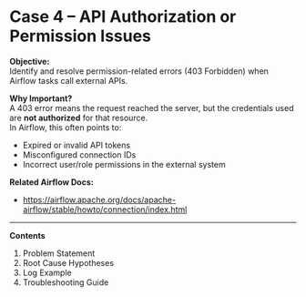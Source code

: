 # Case 4 – API Authorization or Permission Issues

**Objective:**  
Identify and resolve permission-related errors (403 Forbidden) when Airflow tasks call external APIs.

**Why Important?**  
A 403 error means the request reached the server, but the credentials used are **not authorized** for that resource.  
In Airflow, this often points to:
- Expired or invalid API tokens
- Misconfigured connection IDs
- Incorrect user/role permissions in the external system

**Related Airflow Docs:**  
- https://airflow.apache.org/docs/apache-airflow/stable/howto/connection/index.html

---
**Contents**
1. Problem Statement
2. Root Cause Hypotheses
3. Log Example
4. Troubleshooting Guide
